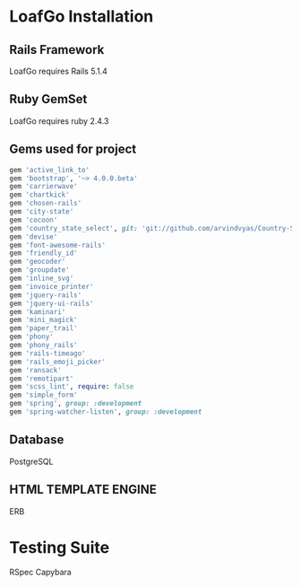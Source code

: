 # LoafGo Installation

## Rails Framework
LoafGo requires Rails 5.1.4
## Ruby GemSet
LoafGo requires ruby 2.4.3
## Gems used for project
```ruby
gem 'active_link_to'
gem 'bootstrap', '~> 4.0.0.beta'
gem 'carrierwave'
gem 'chartkick'
gem 'chosen-rails'
gem 'city-state'
gem 'cocoon'
gem 'country_state_select', git: 'git://github.com/arvindvyas/Country-State-Select', branch: :master
gem 'devise'
gem 'font-awesome-rails'
gem 'friendly_id'
gem 'geocoder'
gem 'groupdate'
gem 'inline_svg'
gem 'invoice_printer'
gem 'jquery-rails'
gem 'jquery-ui-rails'
gem 'kaminari'
gem 'mini_magick'
gem 'paper_trail'
gem 'phony'
gem 'phony_rails'
gem 'rails-timeago'
gem 'rails_emoji_picker'
gem 'ransack'
gem 'remotipart'
gem 'scss_lint', require: false
gem 'simple_form'
gem 'spring', group: :development
gem 'spring-watcher-listen', group: :development
```

## Database
PostgreSQL

## HTML TEMPLATE ENGINE
ERB

# Testing Suite
RSpec
Capybara